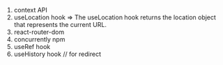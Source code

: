 1. context API
2. useLocation hook => The useLocation hook returns the location object that represents the current URL.
3. react-router-dom
4. concurrently npm
5. useRef hook
6. useHistory hook // for redirect 
